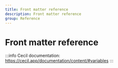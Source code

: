 ```yaml
---
title: Front matter reference
description: Front matter reference
group: Reference
---
```

# Front matter reference

:::info
Cecil documentation: <https://cecil.app/documentation/content/#variables>
:::

